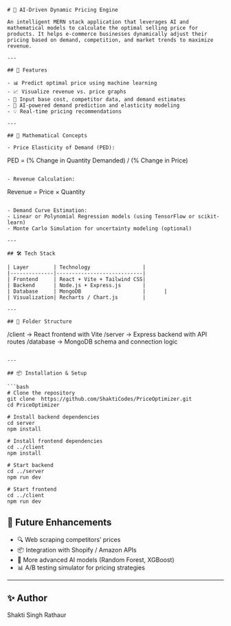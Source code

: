 ```
# 🧠 AI-Driven Dynamic Pricing Engine

An intelligent MERN stack application that leverages AI and mathematical models to calculate the optimal selling price for products. It helps e-commerce businesses dynamically adjust their pricing based on demand, competition, and market trends to maximize revenue.

---

## 🚀 Features

- 📊 Predict optimal price using machine learning
- 📈 Visualize revenue vs. price graphs
- 🛒 Input base cost, competitor data, and demand estimates
- 🧠 AI-powered demand prediction and elasticity modeling
- 💡 Real-time pricing recommendations

---

## 🧠 Mathematical Concepts

- Price Elasticity of Demand (PED):
  ```
  PED = (% Change in Quantity Demanded) / (% Change in Price)
  ```

- Revenue Calculation:
  ```
  Revenue = Price × Quantity
  ```

- Demand Curve Estimation:
  - Linear or Polynomial Regression models (using TensorFlow or scikit-learn)
  - Monte Carlo Simulation for uncertainty modeling (optional)

---

## 🛠 Tech Stack

| Layer        | Technology                 |
|--------------|----------------------------|
| Frontend     | React + Vite + Tailwind CSS|
| Backend      | Node.js + Express.js       |
| Database     | MongoDB                    |      | 
| Visualization| Recharts / Chart.js        |

---

## 📂 Folder Structure

```
/client       → React frontend with Vite
/server       → Express backend with API routes
/database     → MongoDB schema and connection logic
```

---

## 📦 Installation & Setup

```bash
# Clone the repository
git clone  https://github.com/ShaktiCodes/PriceOptimizer.git
cd PriceOptimizer

# Install backend dependencies
cd server
npm install

# Install frontend dependencies
cd ../client
npm install

# Start backend
cd ../server
npm run dev

# Start frontend
cd ../client
npm run dev
```

## 🧪 Future Enhancements

- 🔍 Web scraping competitors’ prices
- 📦 Integration with Shopify / Amazon APIs
- 🧮 More advanced AI models (Random Forest, XGBoost)
- 📊 A/B testing simulator for pricing strategies

---

## ✨ Author

Shakti Singh Rathaur 

```
